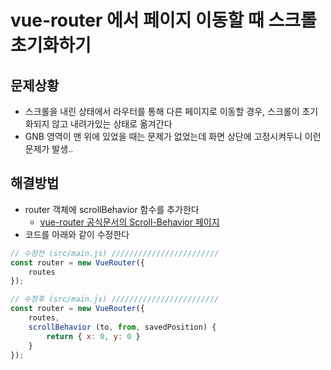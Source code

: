 # vue-router 에서 페이지 이동할 때 스크롤 초기화하기

## 문제상황

* 스크롤을 내린 상태에서 라우터를 통해 다른 페이지로 이동할 경우, 스크롤이 초기화되지 않고 내려가있는 상태로 옮겨간다
* GNB 영역이 맨 위에 있었을 때는 문제가 없었는데 화면 상단에 고정시켜두니 이런 문제가 발생..

## 해결방법

* router 객체에 scrollBehavior 함수를 추가한다
    * [vue-router 공식문서의 Scroll-Behavior 페이지](https://router.vuejs.org/kr/guide/advanced/scroll-behavior.html)
* 코드를 아래와 같이 수정한다

```javascript
// 수정전 (src/main.js) ////////////////////////
const router = new VueRouter({
    routes
});

// 수정후 (src/main.js) ////////////////////////
const router = new VueRouter({
    routes,
    scrollBehavior (to, from, savedPosition) {
        return { x: 0, y: 0 }
    }
});
```

